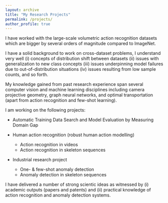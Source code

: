 ```yaml
---
layout: archive
title: "My Research Projects"
permalink: /projects/
author_profile: true
---
```


<!-- Skills
====== -->

<!-- * Programming languages
  * Python
  * Matlab
  * C/C++
  * LATEX
  * Unix shell scripts

* Machine learning libraries
  * Pytorch
  * Scikit-learn
  * TensorFlow
  * MatConvNet -->
  
I have worked with the large-scale volumetric action recognition datasets which are bigger by several orders of magnitude compared to ImageNet. 

I have a solid background to work on cross-dataset problems, I understand very well (i) concepts of distribution shift between datasets (ii) issues with generalization to new class concepts (iii) issues underpinning model failures due to out-of-distribution situations (iv) issues resulting from low sample counts, and so forth. 

My knowledge gained from past research experience span several computer vision and machine learning disciplines including camera projective geometry, graph neural networks, and optimal transportation (apart from action recognition and few-shot learning).

I am working on the following projects:

* Automatic Training Data Search and Model Evaluation by Measuring Domain Gap

* Human action recognition (robust human action modelling)
  * Action recognition in videos 
  * Action recognition in skeleton sequences

* Industrial research project
  * One- & few-shot anomaly detection
  * Anomaly detection in skeleton sequences

I have delivered a number of strong scientic ideas as witnessed by (i) academic outputs (papers and patents) and (ii) practical knowledge of action recognition and anomaly detection systems.
